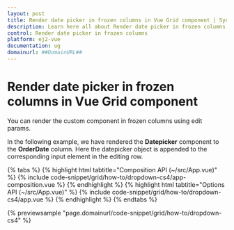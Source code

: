 ```yaml
---
layout: post
title: Render date picker in frozen columns in Vue Grid component | Syncfusion
description: Learn here all about Render date picker in frozen columns in Syncfusion Vue Grid component of Syncfusion Essential JS 2 and more.
control: Render date picker in frozen columns 
platform: ej2-vue
documentation: ug
domainurl: ##DomainURL##
---
```


# Render date picker in frozen columns in Vue Grid component

You can render the custom component in frozen columns using edit params.

In the following example, we have rendered the **Datepicker** component to the **OrderDate** column. Here the datepicker object is appended to the corresponding input element in the editing row.

{% tabs %}
{% highlight html tabtitle="Composition API (~/src/App.vue)" %}
{% include code-snippet/grid/how-to/dropdown-cs4/app-composition.vue %}
{% endhighlight %}
{% highlight html tabtitle="Options API (~/src/App.vue)" %}
{% include code-snippet/grid/how-to/dropdown-cs4/app.vue %}
{% endhighlight %}
{% endtabs %}
        
{% previewsample "page.domainurl/code-snippet/grid/how-to/dropdown-cs4" %}